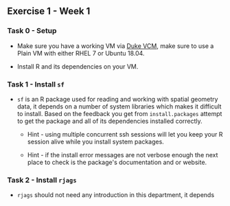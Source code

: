Exercise 1 - Week 1
----------------------

### Task 0 - Setup

* Make sure you have a working VM via [Duke VCM](https://vcm.duke.edu), make sure to use a Plain VM with either RHEL 7 or Ubuntu 18.04.

* Install R and its dependencies on your VM.


### Task 1 - Install `sf`

* `sf` is an R package used for reading and working with spatial geometry data, it depends on a number of system libraries which 
  makes it difficult to install. Based on the feedback you get from `install.packages` attempt to get the package and all of its 
  dependencies installed correctly. 
  
  * Hint - using multiple concurrent ssh sessions will let you keep your R session alive while you install system packages.

  * Hint - if the install error messages are not verbose enough the next place to check is the package's documentation and or website.

### Task 2 - Install `rjags`

* `rjags` should not need any introduction in this department, it depends 
